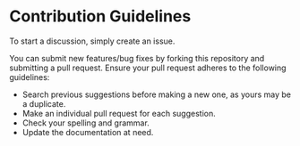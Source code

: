 # Contribution Guidelines

To start a discussion, simply create an issue.

You can submit new features/bug fixes by forking this repository and submitting a pull request. Ensure your pull request adheres to the following guidelines:
- Search previous suggestions before making a new one, as yours may be a duplicate.
- Make an individual pull request for each suggestion.
- Check your spelling and grammar.
- Update the documentation at need.
